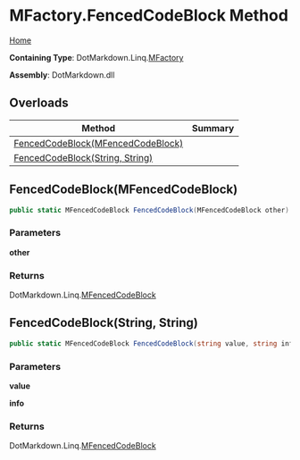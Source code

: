 <a name="_top"></a>

# MFactory\.FencedCodeBlock Method

[Home](../../../../README.md#_top)

**Containing Type**: DotMarkdown\.Linq\.[MFactory](../README.md#_top)

**Assembly**: DotMarkdown\.dll

## Overloads

| Method | Summary |
| ------ | ------- |
| [FencedCodeBlock(MFencedCodeBlock)](#DotMarkdown_Linq_MFactory_FencedCodeBlock_DotMarkdown_Linq_MFencedCodeBlock_) | |
| [FencedCodeBlock(String, String)](#DotMarkdown_Linq_MFactory_FencedCodeBlock_System_String_System_String_) | |

## FencedCodeBlock\(MFencedCodeBlock\) <a name="DotMarkdown_Linq_MFactory_FencedCodeBlock_DotMarkdown_Linq_MFencedCodeBlock_"></a>

```csharp
public static MFencedCodeBlock FencedCodeBlock(MFencedCodeBlock other)
```

### Parameters

**other**

### Returns

DotMarkdown\.Linq\.[MFencedCodeBlock](../../MFencedCodeBlock/README.md#_top)

## FencedCodeBlock\(String, String\) <a name="DotMarkdown_Linq_MFactory_FencedCodeBlock_System_String_System_String_"></a>

```csharp
public static MFencedCodeBlock FencedCodeBlock(string value, string info = null)
```

### Parameters

**value**

**info**

### Returns

DotMarkdown\.Linq\.[MFencedCodeBlock](../../MFencedCodeBlock/README.md#_top)

